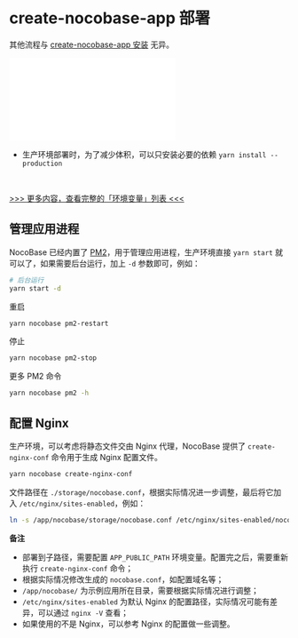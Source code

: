 # create-nocobase-app 部署

其他流程与 [create-nocobase-app 安装](/welcome/getting-started/installation/create-nocobase-app) 无异。

<embed src="./env-note.md"></embed>
- 生产环境部署时，为了减少体积，可以只安装必要的依赖 `yarn install --production`

<br />

[>>> 更多内容，查看完整的「环境变量」列表 <<<](/welcome/getting-started/env)

## 管理应用进程

NocoBase 已经内置了 [PM2](https://pm2.keymetrics.io/)，用于管理应用进程，生产环境直接 `yarn start` 就可以了，如果需要后台运行，加上 `-d` 参数即可，例如：

```bash
# 后台运行
yarn start -d
```

重启

```bash
yarn nocobase pm2-restart
```

停止

```bash
yarn nocobase pm2-stop
```

更多 PM2 命令

```bash
yarn nocobase pm2 -h
```

## 配置 Nginx

生产环境，可以考虑将静态文件交由 Nginx 代理，NocoBase 提供了 `create-nginx-conf` 命令用于生成 Nginx 配置文件。

```bash
yarn nocobase create-nginx-conf
```

文件路径在 `./storage/nocobase.conf`，根据实际情况进一步调整，最后将它加入 `/etc/nginx/sites-enabled`，例如：

```bash
ln -s /app/nocobase/storage/nocobase.conf /etc/nginx/sites-enabled/nocobase.conf
```

**备注**

- 部署到子路径，需要配置 `APP_PUBLIC_PATH` 环境变量。配置完之后，需要重新执行 `create-nginx-conf` 命令；
- 根据实际情况修改生成的 `nocobase.conf`，如配置域名等；
- `/app/nocobase/` 为示例应用所在目录，需要根据实际情况进行调整；
- `/etc/nginx/sites-enabled` 为默认 Nginx 的配置路径，实际情况可能有差异，可以通过 `nginx -V` 查看；
- 如果使用的不是 Nginx，可以参考 Nginx 的配置做一些调整。
